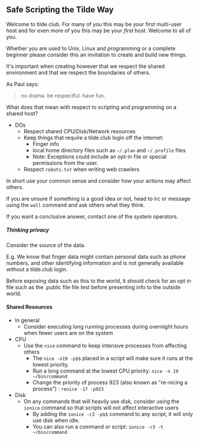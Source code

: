## Safe Scripting the Tilde Way

Welcome to tilde.club. For many of you this may be your first multi-user host and for even more of you this may be your *first* host. Welcome to all of you.  

Whether you are used to Unix, Linux and programming or a complete beginner please consider this an invitation to create and build new things. 

It's important when creating however that we respect the shared environment and that we respect the boundaries of others.

As Paul says:

> no drama. be respectful. have fun.

What does that mean with respect to scripting and programming on a shared host?

- DOs
    - Respect shared CPU/Disk/Network resources
    - Keep things that require a tilde.club login off the internet:
        - Finger info
        - local home directory files such as `~/.plan` and `~/.profile` files
        - Note: Exceptions could include an opt-in file or special permissions from the user.
    - Respect `robots.txt` when writing web crawlers


In short use your common sense and consider how your actions may affect others.
  
If you are unsure if something is a good idea or not, head to irc or message using the `wall` command and ask others what they think.  

If you want a conclusive answer, contact one of the system operators.

##### Thinking privacy

Consider the source of the data.

E.g. We know that finger data might contain personal data such as phone numbers, and other identifying information and is not generally available without a tilde.club login. 

Before exposing data such as this to the world, it should check for an opt in file such as the .public file file test before presenting info to the outside world. 

#### Shared Resources

- In general
    - Consider executing long running processes during overnight hours when fewer users are on the system
- CPU
    - Use the `nice` command to keep intensive processes from affecting others
        - The `nice -n19 -p$$` placed in a script will make sure it runs at the lowest priority.
        - Run a long command at the lowest CPU priority: `nice -n 19 ~/bin/command`
        - Change the priority of process 923 (also known as "re-nicing a process") : `renice -17 -p923`
- Disk
    - On any commands that will heavily use disk, consider using the `ionice` command so that scripts will not affect interactive users
        - By adding the `ionice -c3 -p$$` command to any script, it will only use disk when idle.
        - You can also run a command or script: `ionice -c3 -t ~/bin/command`  

